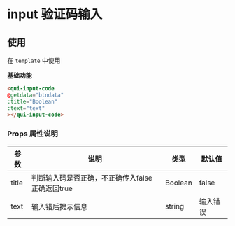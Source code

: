 # input 验证码输入

## 使用
在 `template` 中使用
 
**基础功能**
```html
<qui-input-code 
@getdata="btndata" 
:title="Boolean"
:text="text"
></qui-input-code>
```
### Props 属性说明

| 参数 | 说明 | 类型 | 默认值 |
| ---- | ---- | ---- | ---- |
| title | 判断输入码是否正确，不正确传入false正确返回true | Boolean | false |
| text | 输入错后提示信息 | string | 输入错误 |

